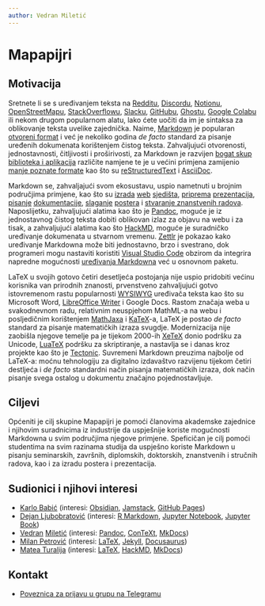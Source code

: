 ```yaml
---
author: Vedran Miletić
---
```


# Mapapijri

## Motivacija

Sretnete li se s uređivanjem teksta na [Redditu](https://www.markdownguide.org/tools/reddit/), [Discordu](https://support.discord.com/hc/en-us/articles/210298617-Markdown-Text-101-Chat-Formatting-Bold-Italic-Underline-), [Notionu](https://www.notion.so/help/writing-and-editing-basics#markdown-&-shortcuts), [OpenStreetMapu](https://wiki.openstreetmap.org/wiki/Web_front_end#User_diaries), [StackOverflowu](https://stackoverflow.com/editing-help), [Slacku](https://api.slack.com/reference/surfaces/formatting), [GitHubu](https://docs.github.com/en/get-started/writing-on-github/getting-started-with-writing-and-formatting-on-github/basic-writing-and-formatting-syntax), [Ghostu](https://ghost.org/changelog/markdown/), [Google Colabu](https://colab.research.google.com/notebooks/markdown_guide.ipynb) ili nekom drugom popularnom alatu, lako ćete uočiti da im je sintaksa za oblikovanje teksta uvelike zajednička. Naime, [Markdown](https://daringfireball.net/projects/markdown/) je popularan [otvoreni format](https://en.wikipedia.org/wiki/Open_file_format) i već je nekoliko godina *de facto* standard za pisanje uređenih dokumenata korištenjem čistog teksta. Zahvaljujući otvorenosti, jednostavnosti, čitljivosti i proširivosti, za Markdown je razvijen [bogat skup biblioteka i aplikacija](https://github.com/topics/markdown) različite namjene te je u većini primjena zamijenio [manje poznate formate](https://en.wikipedia.org/wiki/Template:Document_markup_languages) kao što su [reStructuredText](https://en.wikipedia.org/wiki/ReStructuredText) i [AsciiDoc](https://en.wikipedia.org/wiki/AsciiDoc).

Markdown se, zahvaljajući svom ekosustavu, uspio nametnuti u brojnim područjima primjene, kao što su [izrada](https://statamic.com/) [web](https://getgrav.org/) [sjedišta](https://jamstack.org/generators/), [priprema](https://quarto.org/docs/presentations/revealjs/) [prezentacija](https://marp.app/), [pisanje](https://daux.io/) [dokumentacije](https://squidfunk.github.io/mkdocs-material/), [slaganje](https://github.com/brentthorne/posterdown) [postera](https://github.com/patrick-kidger/mkposters) i [stvaranje znanstvenih radova](https://jaantollander.com/post/scientific-writing-with-markdown/). Naposlijetku, zahvaljujući alatima kao što je [Pandoc](https://pandoc.org/), moguće je iz jednostavnog čistog teksta dobiti oblikovan izlaz za objavu na webu i za tisak, a zahvaljujući alatima kao što [HackMD](https://hackmd.io/), moguće je suradničko uređivanje dokumenata u stvarnom vremenu. [Zettlr](https://zettlr.com/) je pokazao kako uređivanje Markdowna može biti jednostavno, brzo i svestrano, dok programeri mogu nastaviti koristiti [Visual Studio Code](https://code.visualstudio.com/) obzirom da integrira napredne mogućnosti [uređivanja Markdowna](https://code.visualstudio.com/Docs/languages/markdown) već u osnovnom paketu.

LaTeX u svojih gotovo četiri desetljeća postojanja nije uspio pridobiti većinu korisnika van prirodnih znanosti, prvenstveno zahvaljujući gotvo istovremenom rastu popularnosti [WYSIWYG](https://en.wikipedia.org/wiki/WYSIWYG) uređivača teksta kao što su Microsoft Word, [LibreOffice Writer](https://www.libreoffice.org/discover/writer/) i Google Docs. Rastom značaja weba u svakodnevnom radu, relativnim neuspjehom MathML-a na webu i posljedičnim korištenjem [MathJaxa](https://www.mathjax.org/) i [KaTeX](https://katex.org/)-a, LaTeX je postao *de facto* standard za pisanje matematičkih izraza svugdje. Modernizacija nije zaobišla njegove temelje pa je tijekom 2000-ih [XeTeX](https://xetex.sourceforge.net/) donio podršku za Unicode, [LuaTeX](https://www.luatex.org/) podršku za skriptiranje, a nastavlja se i danas kroz projekte kao što je [Tectonic](https://tectonic-typesetting.github.io/). Suvremeni Markdown preuzima najbolje od LaTeX-a: moćnu tehnologiju za digitalno izdavaštvo razvijenu tijekom četiri destljeća i *de facto* standardni način pisanja matematičkih izraza, dok način pisanje svega ostalog u dokumentu značajno pojednostavljuje.

## Ciljevi

Općeniti je cilj skupine Mapapijri je pomoći članovima akademske zajednice i njihovim suradnicima iz industrije da uspješnije koriste mogućnosti Markdowna u svim područjima njegove primjene. Speficičan je cilj pomoći studentima na svim razinama studija da uspješno koriste Markdown u pisanju seminarskih, završnih, diplomskih, doktorskih, znanstvenih i stručnih radova, kao i za izradu postera i prezentacija.

## Sudionici i njihovi interesi

- [Karlo Babić](https://karlo.observer/) (interesi: [Obsidian](https://obsidian.md/), [Jamstack](https://jamstack.org/), [GitHub Pages](https://pages.github.com/))
- [Dejan Ljubobratović](https://www.rec.hr/) (interesi: [R Markdown](https://rmarkdown.rstudio.com/), [Jupyter Notebook](https://jupyter-notebook.readthedocs.io/), [Jupyter Book](https://jupyterbook.org/))
- [Vedran](https://vedran.miletic.net/) [Miletić](https://www.miletic.net/) (interesi: [Pandoc](https://pandoc.org/), [ConTeXt](https://wiki.contextgarden.net/), [MkDocs](https://www.mkdocs.org/))
- [Milan Petrović](https://milanxpetrovic.github.io/) (interesi: [LaTeX](https://www.latex-project.org/), [Jekyll](https://jekyllrb.com/), [Docusaurus](https://docusaurus.io/))
- [Matea Turalija](https://mateaturalija.github.io/) (interesi: [LaTeX](https://www.latex-project.org/), [HackMD](https://hackmd.io/), [MkDocs](https://www.mkdocs.org/))

## Kontakt

- [Poveznica za prijavu u grupu na Telegramu](https://t.me/+qHedXt0OXm4yMzc8)
